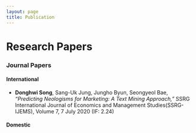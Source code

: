 ```yaml
---
layout: page
title: Publication
---
```


# Research Papers

### Journal Papers

#### International

- **Donghwi Song**, Sang-Uk Jung, Jungho Byun, Seongyeol Bae, _“Predicting Neologisms for Marketing: A Text Mining Approach,”_ SSRG International Journal of Economics and Management Studies(SSRG-IJEMS), Volume 7, 7 July 2020 (IF: 2.24)

#### Domestic

